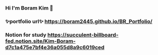 ### Hi I'm Boram Kim 👋
### ✨portfolio url✨  https://boram2445.github.io/BR_Portfolio/  
### Notion for study  https://succulent-billboard-fed.notion.site/Kim-Boram-d7c1a475e7bf4e36a055d8a9c6019ced
<!--
**boram2445/boram2445** is a ✨ _special_ ✨ repository because its `README.md` (this file) appears on your GitHub profile.

Here are some ideas to get you started:

- 🔭 I’m currently working on ...
- 🌱 I’m currently learning ...
- 👯 I’m looking to collaborate on ...
- 🤔 I’m looking for help with ...
- 💬 Ask me about ...
- 📫 How to reach me: ...
- 😄 Pronouns: ...
- ⚡ Fun fact: ...
-->
